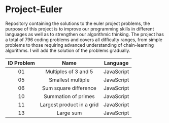 # Project-Euler
Repository containing the solutions to the euler project problems, the purpose of this project is to improve our programming skills in different languages as well as to strengthen our algorithmic thinking. The project has a total of 796 coding problems and covers all difficulty ranges, from simple problems to those requiring advanced understanding of chain-learning algorithms. I will add the solution of the problems gradually.

<center>
  
| ID Problem | Name | Language |
| :---: | :---: | :---: | 
| 01 | Multiples of 3 and 5 | JavaScript |
| 05 | Smallest multiple | JavaScript |
| 06 | Sum square difference | JavaScript |
| 10 | Summation of primes | JavaScript |
| 11 | Largest product in a grid | JavaScript |
| 13 | Large sum | JavaScript |
  
</center>
